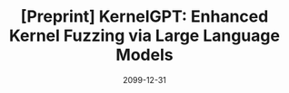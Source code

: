 ---
title: "[Preprint] KernelGPT: Enhanced Kernel Fuzzing via Large Language Models"
collection: publications
excerpt: '<u><b>Chenyuan Yang</b></u>, Zijie Zhao, Lingming Zhang'
time: 'Dec 2023'
date: 2099-12-31
paperurl: 'https://arxiv.org/abs/2401.00563'
short: 'Preprint'
---